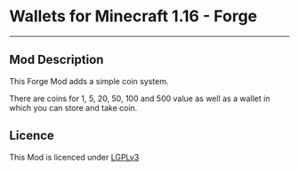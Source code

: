 # Wallets for Minecraft 1.16 - Forge

---
## Mod Description

This Forge Mod adds a simple coin system.

There are coins for 1, 5, 20, 50, 100 and 500 value as well as a wallet in which you can store and take coin.

## Licence

This Mod is licenced under [LGPLv3](LICENSE)
